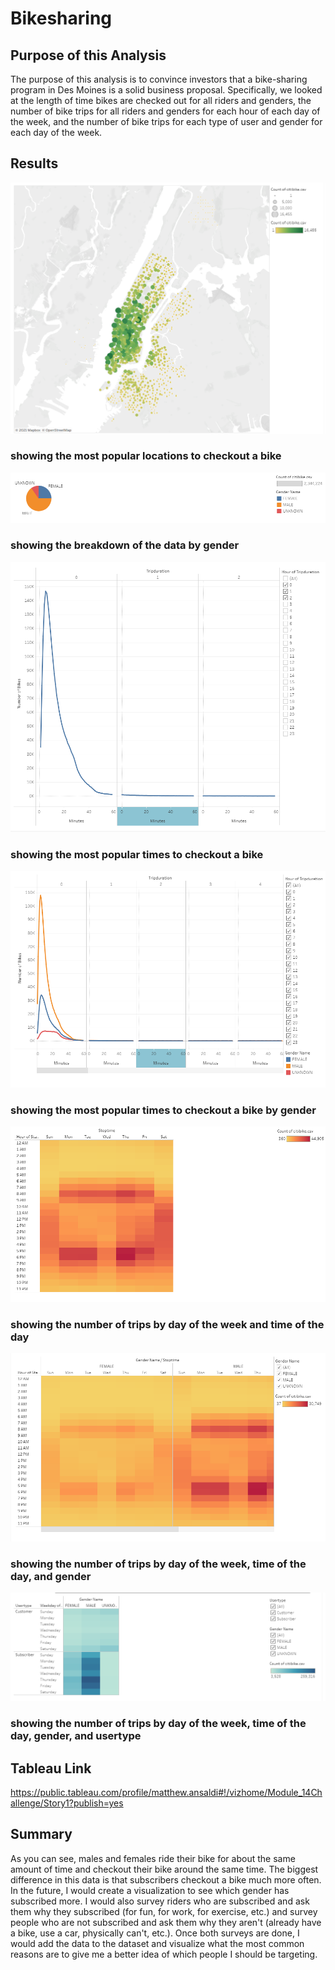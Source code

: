 # Bikesharing

## Purpose of this Analysis
The purpose of this analysis is to convince investors that a bike-sharing program in Des Moines is a solid business proposal. Specifically, we looked at the length of time bikes are checked out for all riders and genders, the number of bike trips for all riders and genders for each hour of each day of the week, and the number of bike trips for each type of user and gender for each day of the week.

## Results

![alt text](https://github.com/mansal2487/bikesharing/blob/main/Images/starting_locations.PNG)
### showing the most popular locations to checkout a bike

![alt text](https://github.com/mansal2487/bikesharing/blob/main/Images/gender_breakdown.PNG)
### showing the breakdown of the data by gender

![alt text](https://github.com/mansal2487/bikesharing/blob/main/Images/checkout_time.PNG)
### showing the most popular times to checkout a bike

![alt text](https://github.com/mansal2487/bikesharing/blob/main/Images/checkout_time_by_gender.PNG)
### showing the most popular times to checkout a bike by gender

![alt text](https://github.com/mansal2487/bikesharing/blob/main/Images/trips_by_day_and_time.PNG)
### showing the number of trips by day of the week and time of the day

![alt text](https://github.com/mansal2487/bikesharing/blob/main/Images/trips_by_day_time_and_gender.PNG)
### showing the number of trips by day of the week, time of the day, and gender

![alt text](https://github.com/mansal2487/bikesharing/blob/main/Images/trips_by_day_time_gender_and_usertype.PNG)
### showing the number of trips by day of the week, time of the day, gender, and usertype

## Tableau Link
https://public.tableau.com/profile/matthew.ansaldi#!/vizhome/Module_14Challenge/Story1?publish=yes

## Summary
As you can see, males and females ride their bike for about the same amount of time and checkout their bike around the same time. The biggest difference in this data is that subscribers checkout a bike much more often. In the future, I would create a visualization to see which gender has subscribed more. I would also survey riders who are subscribed and ask them why they subscribed (for fun, for work, for exercise, etc.) and survey people who are not subscribed and ask them why they aren't (already have a bike, use a car, physically can't, etc.). Once both surveys are done, I would add the data to the dataset and visualize what the most common reasons are to give me a better idea of which people I should be targeting. 
